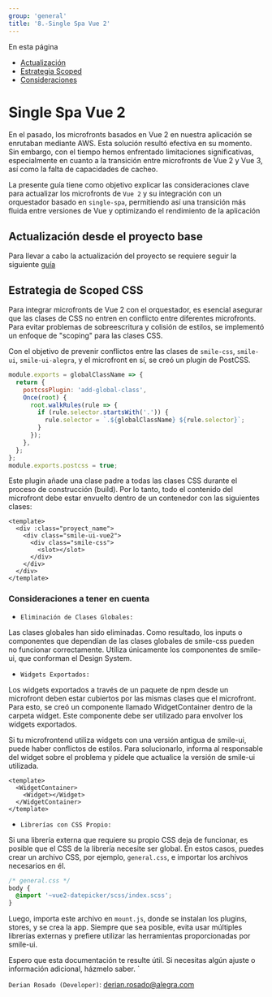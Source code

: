 ```yaml
---
group: 'general'
title: '8.-Single Spa Vue 2'
---
```


<div class="sidebar-r-doc">
  <div>En esta página</div>
  <ul>
    <li><a href="#actualizacion-desde-el-proyecto-base">Actualización</a></li>
    <li><a href="#estrategia-de-scoped-css">Estrategia Scoped</a></li>
    <li><a href="#consideraciones-a-tener-en-cuenta">Consideraciones</a></li>
  </ul>
</div>

# Single Spa Vue 2

<div class="card-title">
En el pasado, los microfronts basados en Vue 2 en nuestra aplicación se enrutaban mediante AWS. Esta solución resultó efectiva en su momento. Sin embargo, con el tiempo hemos enfrentado limitaciones significativas, especialmente en cuanto a la transición entre microfronts de Vue 2 y Vue 3, así como la falta de capacidades de cacheo.

La presente guía tiene como objetivo explicar las consideraciones clave para actualizar los microfronts de `Vue 2` y su integración con un orquestador basado en `single-spa`, permitiendo así una transición más fluida entre versiones de Vue y optimizando el rendimiento de la aplicación

</div>

## Actualización desde el proyecto base

<div class="card-warn">
  Para llevar a cabo la actualización del proyecto se requiere seguir la siguiente
  <a href="/story/src-stories-longfile5-story-js">guía</a>
</div>

## Estrategia de Scoped CSS

Para integrar microfronts de Vue 2 con el orquestador, es esencial asegurar que las clases de CSS no entren en conflicto entre diferentes microfronts. Para evitar problemas de sobreescritura y colisión de estilos, se implementó un enfoque de "scoping" para las clases CSS.

Con el objetivo de prevenir conflictos entre las clases de `smile-css`, `smile-ui`, `smile-ui-alegra`, y el microfront en sí, se creó un plugin de PostCSS.

```js
module.exports = globalClassName => {
  return {
    postcssPlugin: 'add-global-class',
    Once(root) {
      root.walkRules(rule => {
        if (rule.selector.startsWith('.')) {
          rule.selector = `.${globalClassName} ${rule.selector}`;
        }
      });
    },
  };
};
module.exports.postcss = true;
```

Este plugin añade una clase padre a todas las clases CSS durante el proceso de construcción (build). Por lo tanto, todo el contenido del microfront debe estar envuelto dentro de un contenedor con las siguientes clases:

```vue
<template>
  <div :class="proyect_name">
    <div class="smile-ui-vue2">
      <div class="smile-css">
        <slot></slot>
      </div>
    </div>
  </div>
</template>
```

### Consideraciones a tener en cuenta

- `Eliminación de Clases Globales:`

Las clases globales han sido eliminadas. Como resultado, los inputs o componentes que dependían de las clases globales de smile-css pueden no funcionar correctamente. Utiliza únicamente los componentes de smile-ui, que conforman el Design System.

- `Widgets Exportados:`

Los widgets exportados a través de un paquete de npm desde un microfront deben estar cubiertos por las mismas clases que el microfront. Para esto, se creó un componente llamado WidgetContainer dentro de la carpeta widget. Este componente debe ser utilizado para envolver los widgets exportados.

Si tu microfrontend utiliza widgets con una versión antigua de smile-ui, puede haber conflictos de estilos. Para solucionarlo, informa al responsable del widget sobre el problema y pídele que actualice la versión de smile-ui utilizada.

```vue
<template>
  <WidgetContainer>
    <Widget></Widget>
  </WidgetContainer>
</template>
```

- `Librerías con CSS Propio:`

Si una librería externa que requiere su propio CSS deja de funcionar, es posible que el CSS de la librería necesite ser global. En estos casos, puedes crear un archivo CSS, por ejemplo, `general.css`, e importar los archivos necesarios en él.

```css
/* general.css */
body {
  @import '~vue2-datepicker/scss/index.scss';
}
```

Luego, importa este archivo en `mount.js`, donde se instalan los plugins, stores, y se crea la app. Siempre que sea posible, evita usar múltiples librerías externas y prefiere utilizar las herramientas proporcionadas por smile-ui.

Espero que esta documentación te resulte útil. Si necesitas algún ajuste o información adicional, házmelo saber. `

`Derian Rosado (Developer)`: derian.rosado@alegra.com
